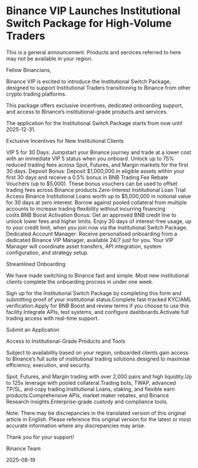 # Binance VIP Launches Institutional Switch Package for High-Volume Traders

This is a general announcement. Products and services referred to here may not be available in your region.

Fellow Binancians,

Binance VIP is excited to introduce the Institutional Switch Package, designed to support Institutional Traders transitioning to Binance from other crypto trading platforms. 

This package offers exclusive incentives, dedicated onboarding support, and access to Binance’s institutional-grade products and services.

The application for the Institutional Switch Package starts from now until 2025-12-31. 

Exclusive Incentives for New Institutional Clients

VIP 5 for 30 Days: Jumpstart your Binance journey and trade at a lower cost with an immediate VIP 5 status when you onboard. Unlock up to 75% reduced trading fees across Spot, Futures, and Margin markets for the first 30 days. Deposit Bonus: Deposit $1,000,000 in eligible assets within your first 30 days and receive a 0.5% bonus in BNB Trading Fee Rebate Vouchers (up to $5,000). These bonus vouchers can be used to offset trading fees across Binance products.Zero-Interest Institutional Loan Trial: Access Binance Institutional Loans worth up to $5,000,000 in notional value for 30 days at zero interest. Borrow against pooled collateral from multiple accounts to increase trading flexibility without incurring financing costs.BNB Boost Activation Bonus: Get an approved BNB credit line to unlock lower fees and higher limits. Enjoy 30 days of interest-free usage, up to your credit limit, when you join now via the Institutional Switch Package. Dedicated Account Manager: Receive personalised onboarding from a dedicated Binance VIP Manager, available 24/7 just for you. Your VIP Manager will coordinate asset transfers, API integration, system configuration, and strategy setup.

Streamlined Onboarding

We have made switching to Binance fast and simple. Most new institutional clients complete the onboarding process in under one week.

Sign up for the Institutional Switch Package by completing this form and submitting proof of your institutional status.Complete fast-tracked KYC/AML verification.Apply for BNB Boost and review terms if you choose to use this facility.Integrate APIs, test systems, and configure dashboards.Activate full trading access with real-time support.

Submit an Application

Access to Institutional-Grade Products and Tools

Subject to availability based on your region, onboarded clients gain access to Binance’s full suite of institutional trading solutions designed to maximise efficiency, execution, and security.

Spot, Futures, and Margin trading with over 2,000 pairs and high liquidity.Up to 125x leverage with pooled collateral.Trading bots, TWAP, advanced TP/SL, and copy trading.Institutional Loans, staking, and flexible earn products.Comprehensive APIs, market maker rebates, and Binance Research insights.Enterprise-grade custody and compliance tools.

Note: There may be discrepancies in the translated version of this original article in English. Please reference this original version for the latest or most accurate information where any discrepancies may arise.

Thank you for your support!

Binance Team

2025-08-19
